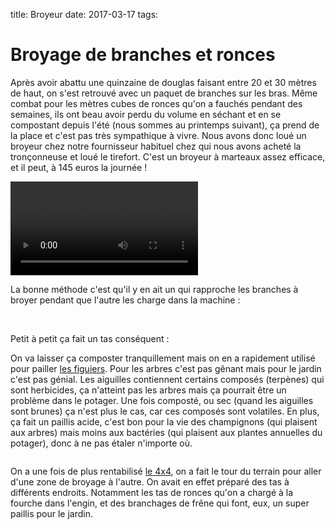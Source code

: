 title: Broyeur
date: 2017-03-17
tags: 

# Broyage de branches et ronces

Après avoir abattu une quinzaine de douglas faisant entre 20 et 30 mètres de haut, on s'est retrouvé avec un paquet de branches sur les bras. Même combat pour les mètres cubes de ronces qu'on a fauchés pendant des semaines, ils ont beau avoir perdu du volume en séchant et en se compostant depuis l'été (nous sommes au printemps suivant), ça prend de la place et c'est pas très sympathique à vivre.
Nous avons donc loué un broyeur chez notre fournisseur habituel chez qui nous avons acheté la tronçonneuse et loué le tirefort. C'est un broyeur à marteaux assez efficace, et il peut, à 145 euros la journée !

<video src="images/jardin/broyeur.mp4" controls ></video>

La bonne méthode c'est qu'il y en ait un qui rapproche les branches à broyer pendant que l'autre les charge dans la machine :

<img src="images/jardin/broyeur_mano.JPG" alt=""/>
<img src="images/jardin/broyeur_cleme.JPG" alt=""/>

Petit à petit ça fait un tas conséquent :
<img src="images/jardin/broyeur_crache.JPG" alt=""/>

On va laisser ça composter tranquillement mais on en a rapidement utilisé pour pailler [les figuiers]({filename}/jardin/figuiers.md). Pour les arbres c'est pas gênant mais pour le jardin c'est pas génial. Les aiguilles contiennent certains composés (terpènes) qui sont herbicides, ça n'atteint pas les arbres mais ça pourrait être un problème dans le potager. Une fois composté, ou sec (quand les aiguilles sont brunes) ça n'est plus le cas, car ces composés sont volatiles. En plus, ça fait un paillis acide, c'est bon pour la vie des champignons (qui plaisent aux arbres) mais moins aux bactéries (qui plaisent aux plantes annuelles du potager), donc à ne pas étaler n'importe où.

<img src="images/jardin/broyeur_tas.JPG" alt=""/>

On a une fois de plus rentabilisé [le 4x4]({filename}/vitara.md), on a fait le tour du terrain pour aller d'une zone de broyage à l'autre. On avait en effet préparé des tas à différents endroits. Notamment les tas de ronces qu'on a chargé à la fourche dans l'engin, et des branchages de frêne qui font, eux, un super paillis pour le jardin.

<img src="images/jardin/broyeur_4x4.JPG" alt=""/>
